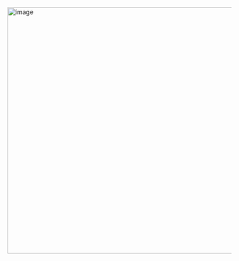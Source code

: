 <img width="554" alt="image" src="https://github.com/user-attachments/assets/946fa1c9-fa8e-47f0-828d-64977fd4d493">
